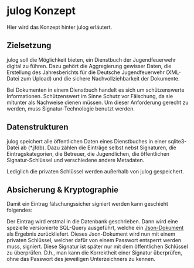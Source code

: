 # julog Konzept

Hier wird das Konzept hinter julog erläutert.

## Zielsetzung

julog soll die Möglichkeit bieten, ein Dienstbuch der Jugendfeuerwehr digital zu führen.
Dazu gehört die Aggregierung gewisser Daten, die Erstellung des Jahresberichts für die
Deutsche Jugendfeuerwehr (XML-Datei zum Upload) und die sichere Nachvollziehbarkeit der
Dokumente.

Bei Dokumenten in einem Dienstbuch handelt es sich um schützenswerte Informationen.
Schützenswert im Sinne Schutz vor Fälschung, da sie mitunter als Nachweise dienen müssen.
Um dieser Anforderung gerecht zu werden, muss Signatur-Technologie benutzt werden.

## Datenstrukturen

julog speichert alle öffentlichen Daten eines Dienstbuches in einer sqlite3-Datei ab
(\*.jfdb). Dazu zählen die Einträge selbst nebst Signaturen, die Eintragskategorien,
die Betreuer, die Jugendlichen, die öffentlichen Signatur-Schlüssel und verschiedene
andere Metadaten.

Lediglich die privaten Schlüssel werden außerhalb von julog gespeichert.

## Absicherung & Kryptographie

Damit ein Eintrag fälschungssicher signiert werden kann geschieht folgendes:

Der Eintrag wird erstmal in die Datenbank geschrieben. Dann wird eine spezielle versionierte
SQL-Query ausgeführt, welche ein [Json-Dokument](example-eintrag.json) als Ergebnis
zurückliefert. Dieses Json-Dokument wird nun mit einem privaten Schlüssel, welcher dafür
von einem Passwort entsperrt werden muss, signiert. Diese Signatur ist später nur mit dem
öffentlichen Schlüssel zu überprüfen. D.h., man kann die Korrektheit einer Signatur überprüfen,
ohne das Passwort des jeweiligen Unterzeichners zu kennen.

